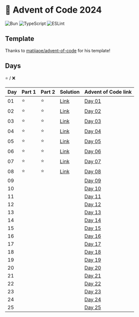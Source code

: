 # 🎄 Advent of Code 2024

![Bun](https://img.shields.io/badge/Bun-%23000000.svg?style=for-the-badge&logo=bun&logoColor=white) ![TypeScript](https://img.shields.io/badge/typescript-%23007ACC.svg?style=for-the-badge&logo=typescript&logoColor=white)
![ESLint](https://img.shields.io/badge/ESLint-4B3263?style=for-the-badge&logo=eslint&logoColor=white)

## Template

Thanks to [matijaoe/advent-of-code](https://github.com/matijaoe/advent-of-code-2023) for his template!

## Days
⭐ / ❌

| Day | Part 1 | Part 2 | Solution                      | Advent of Code link                            |
| --- | ------ | ------ | ----------------------------- | ---------------------------------------------- |
| 01  |   ⭐   |   ⭐  | [Link](./src/day-01/index.ts) | [Day 01](https://adventofcode.com/2024/day/1)  |
| 02  |   ⭐   |   ⭐  | [Link](./src/day-02/index.ts) | [Day 02](https://adventofcode.com/2024/day/2)  |
| 03  |   ⭐   |   ⭐  | [Link](./src/day-03/index.ts) | [Day 03](https://adventofcode.com/2024/day/3)  |
| 04  |   ⭐   |   ⭐  | [Link](./src/day-04/index.ts) | [Day 04](https://adventofcode.com/2024/day/4)  |
| 05  |   ⭐   |   ⭐  | [Link](./src/day-05/index.ts) | [Day 05](https://adventofcode.com/2024/day/5)  |
| 06  |   ⭐   |   ⭐  | [Link](./src/day-06/index.ts) | [Day 06](https://adventofcode.com/2024/day/6)  |
| 07  |   ⭐   |   ⭐  | [Link](./src/day-07/index.ts) | [Day 07](https://adventofcode.com/2024/day/7)  |
| 08  |   ⭐   |   ⭐  | [Link](./src/day-08/index.ts) | [Day 08](https://adventofcode.com/2024/day/8)  |
| 09  |        |        |                               | [Day 09](https://adventofcode.com/2024/day/9)  |
| 10  |        |        |                               | [Day 10](https://adventofcode.com/2024/day/10) |
| 11  |        |        |                               | [Day 11](https://adventofcode.com/2024/day/11) |
| 12  |        |        |                               | [Day 12](https://adventofcode.com/2024/day/12) |
| 13  |        |        |                               | [Day 13](https://adventofcode.com/2024/day/13) |
| 14  |        |        |                               | [Day 14](https://adventofcode.com/2024/day/14) |
| 15  |        |        |                               | [Day 15](https://adventofcode.com/2024/day/15) |
| 16  |        |        |                               | [Day 16](https://adventofcode.com/2024/day/16) |
| 17  |        |        |                               | [Day 17](https://adventofcode.com/2024/day/17) |
| 18  |        |        |                               | [Day 18](https://adventofcode.com/2024/day/18) |
| 19  |        |        |                               | [Day 19](https://adventofcode.com/2024/day/19) |
| 20  |        |        |                               | [Day 20](https://adventofcode.com/2024/day/20) |
| 21  |        |        |                               | [Day 21](https://adventofcode.com/2024/day/21) |
| 22  |        |        |                               | [Day 22](https://adventofcode.com/2024/day/22) |
| 23  |        |        |                               | [Day 23](https://adventofcode.com/2024/day/23) |
| 24  |        |        |                               | [Day 24](https://adventofcode.com/2024/day/24) |
| 25  |        |        |                               | [Day 25](https://adventofcode.com/2024/day/25) |
